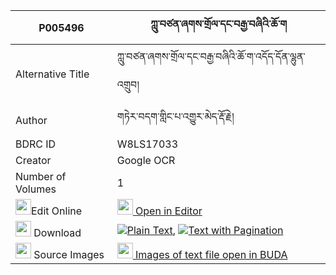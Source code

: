 |P005496|ཀླུ་བཙན་ཞགས་གྲོལ་དང་བརྒྱ་བཞིའི་ཆོ་ག 
| --- | --- 
|Alternative Title |ཀླུ་བཙན་ཞགས་གྲོལ་དང་བརྒྱ་བཞིའི་ཆོ་ག་འདོད་དོན་ལྷུན་འགྲུབ།
|Author| གཏེར་བདག་གླིང་པ་འགྱུར་མེད་རྡོ་རྗེ།
|BDRC ID | W8LS17033
|Creator | Google OCR
|Number of Volumes| 1
|<img width="25" src="https://img.icons8.com/color/25/000000/edit-property.png">Edit Online| [<img width="25" src="https://avatars.githubusercontent.com/u/45091458?s=200&v=4"> Open in Editor](http://editor.openpecha.org/P005496)
|<img width="25" src="https://img.icons8.com/fluent/48/000000/download-2.png"/>  Download | [![](https://img.icons8.com/color/20/000000/txt.png)Plain Text](https://github.com/Openpecha/P005496/releases/download/v1/lutsen_shyakdrol_dang_gya_shyi_plain_P005496.zip), [![](https://img.icons8.com/color/20/000000/txt.png)Text with Pagination](https://github.com/Openpecha/P005496/releases/download/v1/lutsen_shyakdrol_dang_gya_shyi_pages_P005496.zip)
|<img width="25" src="https://img.icons8.com/plasticine/100/000000/pictures-folder.png"/>  Source Images | [<img width="25" src="https://library.bdrc.io/icons/BUDA-small.svg"> Images of text file open in BUDA](https://library.bdrc.io/show/bdr:W8LS17033)